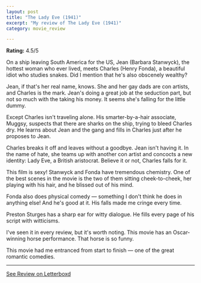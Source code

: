 ```yaml
---
layout: post
title: "The Lady Eve (1941)"
excerpt: "My review of The Lady Eve (1941)"
category: movie_review

---
```


**Rating:** 4.5/5

On a ship leaving South America for the US, Jean (Barbara Stanwyck), the hottest woman who ever lived, meets Charles (Henry Fonda), a beautiful idiot who studies snakes. Did I mention that he's also obscenely wealthy?

Jean, if that's her real name, knows. She and her gay dads are con artists, and Charles is the mark. Jean's doing a great job at the seduction part, but not so much with the taking his money. It seems she's falling for the little dummy.

Except Charles isn't traveling alone. His smarter-by-a-hair associate, Muggsy, suspects that there are sharks on the ship, trying to bleed Charles dry. He learns about Jean and the gang and fills in Charles just after he proposes to Jean.

Charles breaks it off and leaves without a goodbye. Jean isn't having it. In the name of hate, she teams up with another con artist and concocts a new identity: Lady Eve, a British aristocrat. Believe it or not, Charles falls for it.

This film is sexy! Stanwyck and Fonda have tremendous chemistry. One of the best scenes in the movie is the two of them sitting cheek-to-cheek, her playing with his hair, and he blissed out of his mind.

Fonda also does physical comedy — something I don't think he does in anything else! And he's good at it. His falls made me cringe every time.

Preston Sturges has a sharp ear for witty dialogue. He fills every page of his script with witticisms.

I've seen it in every review, but it's worth noting. This movie has an Oscar-winning horse performance. That horse is so funny.

This movie had me entranced from start to finish — one of the great romantic comedies.

<hr>

[See Review on Letterboxd](https://boxd.it/52UPoX)
